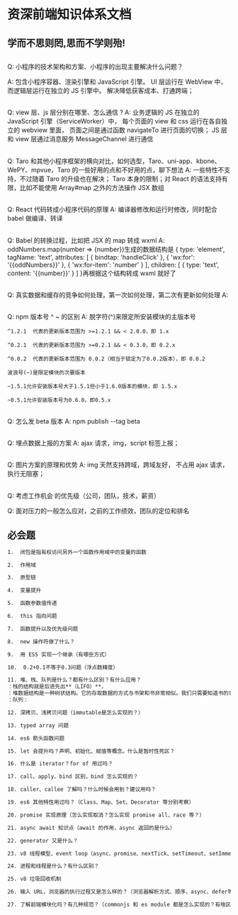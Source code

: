 # 资深前端知识体系文档

## **学而不思则罔,思而不学则殆!**

##
Q:  小程序的技术架构和方案、小程序的出现主要解决什么问题？

A:  包含小程序容器、渲染引擎和 JavaScript 引擎。
    UI 层运行在 WebView 中，而逻辑层运行在独立的 JS 引擎中。
    解决降低获客成本、打通跨端；

##      
Q:  view 层、js 层分别在哪里、怎么通信 ?
A:  业务逻辑的 JS 在独立的 JavaScript 引擎（ServiceWorker）中，
    每个页面的 view 和 css 运行在各自独立的 webview 里面，
    页面之间是通过函数 navigateTo 进行页面的切换；
    JS 层和 view 层通过消息服务 MessageChannel 进行通信
    
##  
Q:  Taro 和其他小程序框架的横向对比，如何选型，Taro、uni-app、kbone、WePY、mpvue，Taro 的一些好用的点和不好用的点，聊下想法
A:  一些特性不支持，不过随着 Taro 的升级也在解决；
    Taro 本身的限制；对 React 的语法支持有限，比如不能使用 Array#map 之外的方法操作 JSX 数组

##  
Q:  React 代码转成小程序代码的原理
A:  编译器修改和运行时修改，同时配合 babel 做编译、转译

##  
Q:  Babel 的转换过程，比如把 JSX 的 map 转成 wxml
A:  oddNumbers.map(number => <Text onClick={this.handleClick}>{number}</Text>)生成的数据结构是
    {
        type: 'element',
        tagName: 'text',
        attributes: [
            { bindtap: 'handleClick' },
            { 'wx:for': '{{oddNumbers}}' },
            { 'wx:for-item': 'number' }
        ],
        children: [
            { type: 'text', content: '{{number}}' }
        ]
    }再根据这个结构转成 wxml 就好了

##  
Q:  真实数据和缓存的竞争如何处理，第一次如何处理，第二次有更新如何处理
A: 

##  
Q:  npm 版本号 ^ ~ 的区别
A:  脱字符(^)来限定所安装模块的主版本号

    ^1.2.1  代表的更新版本范围为 >=1.2.1 && < 2.0.0，即 1.x

    ^0.2.1  代表的更新版本范围为 >=0.2.1 && < 0.3.0，即 0.2.x

    ^0.0.2  代表的更新版本范围为 0.0.2（相当于锁定为了0.0.2版本），即 0.0.2

    波浪号(~)是限定模块的次要版本

    ~1.5.1允许安装版本号大于1.5.1但小于1.6.0版本的模块，即 1.5.x

    ~0.5.1允许安装版本号为0.6.0，即0.5.x

##  
Q:  怎么发 beta 版本
A:  npm publish --tag beta

##  
Q: 埋点数据上报的方案
A: ajax 请求，img，script 标签上报；

##  
Q: 图片方案的原理和优势
A: img 天然支持跨域，跨域友好， 不占用 ajax 请求， 执行无阻塞；

##  
Q: 考虑工作机会 的优先级（公司，团队，技术，薪资）

Q: 面对压力的一般怎么应对，之前的工作绩效，团队的定位和排名


## 必会题
``` html
1.  闭包是指有权访问另外一个函数作用域中的变量的函数

2.  作用域

3.  原型链

4.  变量提升

5.  函数参数值传递

6.  this 指向问题

7.  函数提升以及优先级问题

8.  new 操作符做了什么？

9.  用 ES5 实现一个继承（有哪些方式）

10.  0.2+0.1不等于0.3问题（浮点数精度）

11. 堆、栈、队列是什么？都有什么区别？有什么应用？
：栈的结构就是后进先出**（LIFO）**，
：堆数据结构是一种树状结构。它的存取数据的方式与书架和书非常相似。我们只需要知道书的名字就可以直接取出书了，并不需要把上面的书取出来。JSON格式的数据中，我们存储的key-value可以是无序的，因为顺序的不同并不影响我们的使用，我们只需要关心书的名字
：队列：

12. 深拷贝、浅拷贝问题（immutable是怎么实现的？）

13. typed array 问题

14. es6 箭头函数问题

15. let 会提升吗？声明、初始化、赋值等概念。什么是暂时性死区？

16. 什么是 iterator？for of 用过吗？

17. call、apply、bind 区别，bind 怎么实现的？

18. caller、callee 了解吗？什么时候会用到？建议用吗？

19. es6 其他特性用过吗？（Class、Map、Set、Decorator 等分别考察）

20. promise 实现原理（怎么实现取消？怎么实现 promise all、race 等？）

21. async await 知识点（await 的作用，async 返回的是什么）

22. generator 又是什么？

23. v8 线程模型、event loop（async、promise、nextTick、setTimeout、setImmediate 经典问题变着花样考）

24. 进程和线程是什么？有什么区别？

25. v8 垃圾回收机制

26. 输入 URL，浏览器的执行过程又是怎么样的？（浏览器解析方式、顺序，async、defer等）

27. 了解前端模块化吗？有几种规范？（commonjs 和 es module 都是怎么实现的？有啥区别？）

```